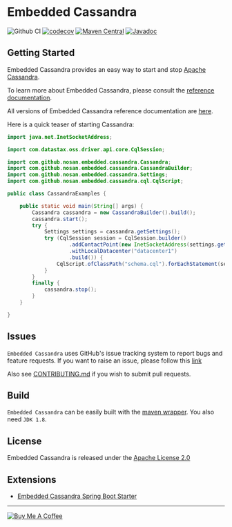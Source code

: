 Embedded Cassandra 
===========
![Github CI](https://github.com/nosan/embedded-cassandra/workflows/build/badge.svg)
[![codecov](https://codecov.io/gh/nosan/embedded-cassandra/branch/master/graph/badge.svg?token=SNW1ICHYXL)](https://codecov.io/gh/nosan/embedded-cassandra)
[![Maven Central](https://maven-badges.herokuapp.com/maven-central/com.github.nosan/embedded-cassandra/badge.svg)](https://maven-badges.herokuapp.com/maven-central/com.github.nosan/embedded-cassandra/)
[![Javadoc](https://javadoc.io/badge2/com.github.nosan/embedded-cassandra/javadoc.svg)](https://javadoc.io/doc/com.github.nosan/embedded-cassandra)

## Getting Started

Embedded Cassandra provides an easy way to start and stop [Apache Cassandra](https://cassandra.apache.org).

To learn more about Embedded Cassandra, please consult the [reference documentation](https://nosan.github.io/embedded-cassandra/4.0.6).

All versions of Embedded Cassandra reference documentation are [here](https://nosan.github.io/embedded-cassandra).

Here is a quick teaser of starting Cassandra: 

```java
import java.net.InetSocketAddress;

import com.datastax.oss.driver.api.core.CqlSession;

import com.github.nosan.embedded.cassandra.Cassandra;
import com.github.nosan.embedded.cassandra.CassandraBuilder;
import com.github.nosan.embedded.cassandra.Settings;
import com.github.nosan.embedded.cassandra.cql.CqlScript;

public class CassandraExamples {

	public static void main(String[] args) {
		Cassandra cassandra = new CassandraBuilder().build();
		cassandra.start();
		try {
			Settings settings = cassandra.getSettings();
			try (CqlSession session = CqlSession.builder()
					.addContactPoint(new InetSocketAddress(settings.getAddress(), settings.getPort()))
					.withLocalDatacenter("datacenter1")
					.build()) {
				CqlScript.ofClassPath("schema.cql").forEachStatement(session::execute);
			}
		}
		finally {
			cassandra.stop();
		}
	}

}
```

## Issues

`Embedded Cassandra` uses GitHub's issue tracking system to report bugs and feature requests. If you want to raise an
issue, please follow this [link](https://github.com/nosan/embedded-cassandra/issues)

Also see [CONTRIBUTING.md](CONTRIBUTING.md) if you wish to submit pull requests.

## Build

`Embedded Cassandra` can be easily built with the [maven wrapper](https://github.com/takari/maven-wrapper). You also need `JDK 1.8`.

## License

Embedded Cassandra is released under the [Apache License 2.0](https://www.apache.org/licenses/LICENSE-2.0)

## Extensions

- [Embedded Cassandra Spring Boot Starter](https://github.com/nosan/embedded-cassandra-spring-boot-starter)

___
<a href="https://www.buymeacoffee.com/nosan" target="_blank"><img src="https://www.buymeacoffee.com/assets/img/custom_images/white_img.png" alt="Buy Me A Coffee"></a>
